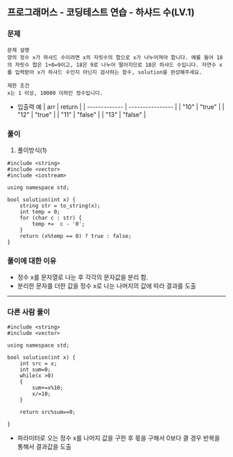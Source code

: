 ## 프로그래머스 - 코딩테스트 연습 - 하샤드 수(LV.1)

### 문제

```
문제 설명
양의 정수 x가 하샤드 수이려면 x의 자릿수의 합으로 x가 나누어져야 합니다. 예를 들어 18의 자릿수 합은 1+8=9이고, 18은 9로 나누어 떨어지므로 18은 하샤드 수입니다. 자연수 x를 입력받아 x가 하샤드 수인지 아닌지 검사하는 함수, solution을 완성해주세요.

제한 조건
x는 1 이상, 10000 이하인 정수입니다.
```

- 입출력 예
  | arr | return |
  | ------------- | ---------------- |
  | "10" | "true" |
  | "12" | "true" |
  | "11" | "false" |
  | "13" | "false" |

### 풀이

1. 풀이방식(1)

```
#include <string>
#include <vector>
#include <iostream>

using namespace std;

bool solution(int x) {
    string str = to_string(x);
    int temp = 0;
    for (char c : str) {
        temp +=  c - '0';
    }
    return (x%temp == 0) ? true : false;
}
```

### 풀이에 대한 이유

- 정수 x를 문자열로 나눈 후 각각의 문자값을 분리 함.
- 분리한 문자를 더한 값을 정수 x로 나눈 나머지의 값에 따라 결과를 도출

<hr/>

### 다른 사람 풀이

```
#include <string>
#include <vector>

using namespace std;

bool solution(int x) {
    int src = x;
    int sum=0;
    while(x >0)
    {
        sum+=x%10;
        x/=10;
    }

    return src%sum==0;

}
```

- 파라미터로 오는 정수 x를 나머지 값을 구한 후 몫을 구해서 0보다 클 경우 반복을 통해서 결과값을 도출
